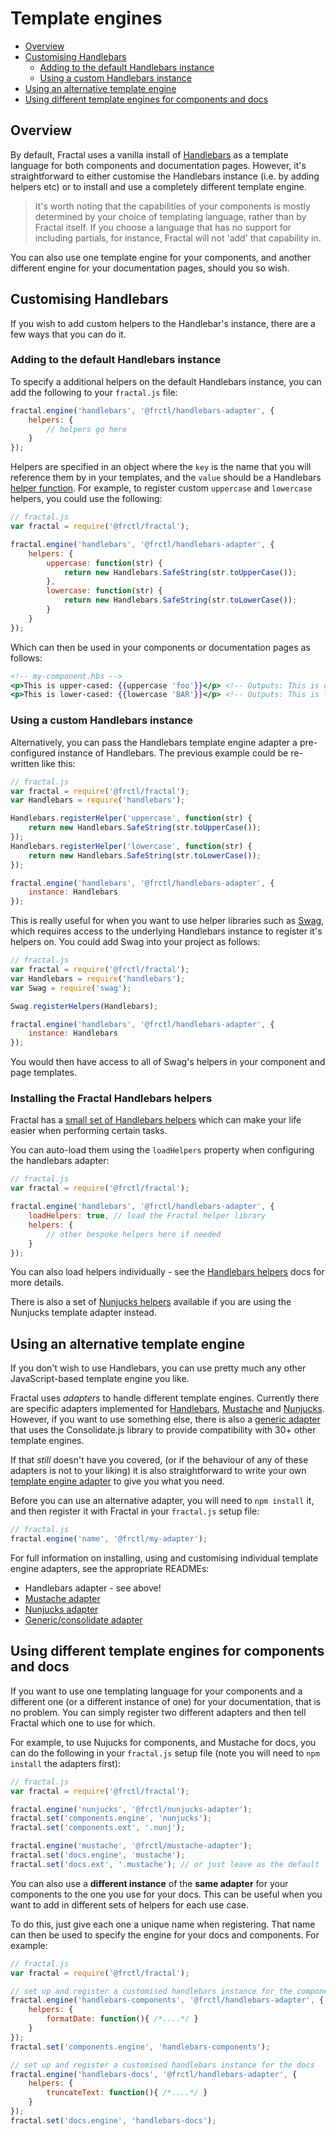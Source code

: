 # Template engines

<!-- START doctoc generated TOC please keep comment here to allow auto update -->
<!-- DON'T EDIT THIS SECTION, INSTEAD RE-RUN doctoc TO UPDATE -->


- [Overview](#overview)
- [Customising Handlebars](#customising-handlebars)
  - [Adding to the default Handlebars instance](#adding-to-the-default-handlebars-instance)
  - [Using a custom Handlebars instance](#using-a-custom-handlebars-instance)
- [Using an alternative template engine](#using-an-alternative-template-engine)
- [Using different template engines for components and docs](#using-different-template-engines-for-components-and-docs)

<!-- END doctoc generated TOC please keep comment here to allow auto update -->

## Overview

By default, Fractal uses a vanilla install of [Handlebars](http://handlebars.js) as a template language for both components and documentation pages. However, it's straightforward to either customise the Handlebars instance (i.e. by adding helpers etc) or to install and use a completely different template engine.

> It's worth noting that the capabilities of your components is mostly determined by your choice of templating language, rather than by Fractal itself. If you choose a language that has no support for including partials, for instance, Fractal will not 'add' that capability in.

You can also use one template engine for your components, and another different engine for your documentation pages, should you so wish.

## Customising Handlebars

If you wish to add custom helpers to the Handlebar's instance, there are a few ways that you can do it.

### Adding to the default Handlebars instance

To specify a additional helpers on the default Handlebars instance, you can add the following to your `fractal.js` file:

```javascript
fractal.engine('handlebars', '@frctl/handlebars-adapter', {
    helpers: {
        // helpers go here
    }
});
```

Helpers are specified in an object where the `key` is the name that you will reference them by in your templates, and the `value` should be a Handlebars [helper function](http://handlebarsjs.com/#helpers). For example, to register custom `uppercase` and `lowercase` helpers, you could use the following:

```javascript
// fractal.js
var fractal = require('@frctl/fractal');

fractal.engine('handlebars', '@frctl/handlebars-adapter', {
    helpers: {
        uppercase: function(str) {
            return new Handlebars.SafeString(str.toUpperCase());
        },
        lowercase: function(str) {
            return new Handlebars.SafeString(str.toLowerCase());
        }
    }
});
```

Which can then be used in your components or documentation pages as follows:

```handlebars
<!-- my-component.hbs -->
<p>This is upper-cased: {{uppercase 'foo'}}</p> <!-- Outputs: This is upper-cased: FOO -->
<p>This is lower-cased: {{lowercase 'BAR'}}</p> <!-- Outputs: This is lower-cased: bar -->
```
### Using a custom Handlebars instance

Alternatively, you can pass the Handlebars template engine adapter a pre-configured instance of Handlebars. The previous example could be re-written like this:

```js
// fractal.js
var fractal = require('@frctl/fractal');
var Handlebars = require('handlebars');

Handlebars.registerHelper('uppercase', function(str) {
    return new Handlebars.SafeString(str.toUpperCase());
});
Handlebars.registerHelper('lowercase', function(str) {
    return new Handlebars.SafeString(str.toLowerCase());
});

fractal.engine('handlebars', '@frctl/handlebars-adapter', {
    instance: Handlebars
});
```

This is really useful for when you want to use helper libraries such as [Swag](https://github.com/elving/swag), which requires access to the underlying Handlebars instance to register it's helpers on. You could add Swag into your project as follows:

```js
// fractal.js
var fractal = require('@frctl/fractal');
var Handlebars = require('handlebars');
var Swag = require('swag');

Swag.registerHelpers(Handlebars);

fractal.engine('handlebars', '@frctl/handlebars-adapter', {
    instance: Handlebars
});
```
You would then have access to all of Swag's helpers in your component and page templates.

### Installing the Fractal Handlebars helpers

Fractal has a [small set of Handlebars helpers](https://github.com/frctl/handlebars-helpers) which can make your life easier when performing certain tasks.

You can auto-load them using the `loadHelpers` property when configuring the handlebars adapter:

```javascript
// fractal.js
var fractal = require('@frctl/fractal');

fractal.engine('handlebars', '@frctl/handlebars-adapter', {
    loadHelpers: true, // load the Fractal helper library
    helpers: {
        // other bespoke helpers here if needed
    }
});
```

You can also load helpers individually - see the [Handlebars helpers](https://github.com/frctl/handlebars-helpers) docs for more details.

There is also a set of [Nunjucks helpers](https://github.com/frctl/nunjucks-helpers) available if you are using the Nunjucks template adapter instead.

## Using an alternative template engine

If you don't wish to use Handlebars, you can use pretty much any other JavaScript-based template engine you like.

Fractal uses *adapters* to handle different template engines. Currently there are specific adapters implemented for [Handlebars](https://github.com/frctl/handlebars-adapter), [Mustache](https://github.com/frctl/mustache-adapter) and [Nunjucks](https://github.com/frctl/nunjucks-adapter). However, if you want to use something else, there is also a [generic adapter]() that uses the Consolidate.js library to provide compatibility with 30+ other template engines.

If that *still* doesn't have you covered, (or if the behaviour of any of these adapters is not to your liking) it is also straightforward to write your own [template engine adapter](/docs/engines/custom-adapters.md) to give you what you need.

Before you can use an alternative adapter, you will need to `npm install` it, and then register it with Fractal in your `fractal.js` setup file:

```javascript
// fractal.js
fractal.engine('name', '@frctl/my-adapter');
```

For full information on installing, using and customising individual template engine adapters, see the appropriate READMEs:

* Handlebars adapter - see above!
* [Mustache adapter](https://github.com/frctl/mustache-adapter)
* [Nunjucks adapter](https://github.com/frctl/nunjucks-adapter)
* [Generic/consolidate adapter](https://github.com/frctl/consolidate-adapter)

## Using different template engines for components and docs

If you want to use one templating language for your components and a different one (or a different instance of one) for your documentation, that is no problem. You can simply register two different adapters and then tell Fractal which one to use for which.

For example, to use Nujucks for components, and Mustache for docs, you can do the following in your `fractal.js` setup file (note you will need to `npm install` the adapters first):

```javascript
// fractal.js
var fractal = require('@frctl/fractal');

fractal.engine('nunjucks', '@frctl/nunjucks-adapter');
fractal.set('components.engine', 'nunjucks');
fractal.set('components.ext', '.nunj');

fractal.engine('mustache', '@frctl/mustache-adapter');
fractal.set('docs.engine', 'mustache');
fractal.set('docs.ext', '.mustache'); // or just leave as the default .md, it's up to you!
```

You can also use a **different instance** of the **same adapter** for your components to the one you use for your docs. This can be useful when you want to add in different sets of helpers for each use case.

To do this, just give each one a unique name when registering. That name can then be used to specify the engine for your docs and components. For example:

```javascript
// fractal.js
var fractal = require('@frctl/fractal');

// set up and register a customised handlebars instance for the components
fractal.engine('handlebars-components', '@frctl/handlebars-adapter', {
    helpers: {
        formatDate: function(){ /*....*/ }
    }
});
fractal.set('components.engine', 'handlebars-components');

// set up and register a customised handlebars instance for the docs
fractal.engine('handlebars-docs', '@frctl/handlebars-adapter', {
    helpers: {
        truncateText: function(){ /*....*/ }
    }
});
fractal.set('docs.engine', 'handlebars-docs');
```
